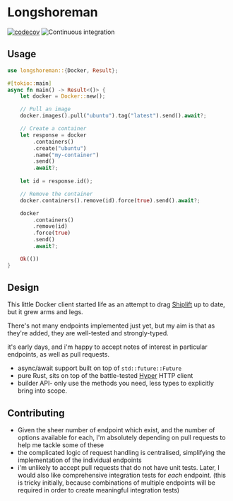 # Longshoreman

[![codecov](https://codecov.io/gh/danieleades/longshoreman/branch/master/graph/badge.svg)](https://codecov.io/gh/danieleades/longshoreman)
![Continuous integration](https://github.com/danieleades/longshoreman/workflows/Continuous%20integration/badge.svg)

## Usage

```rust
use longshoreman::{Docker, Result};

#[tokio::main]
async fn main() -> Result<()> {
    let docker = Docker::new();

    // Pull an image
    docker.images().pull("ubuntu").tag("latest").send().await?;

    // Create a container
    let response = docker
        .containers()
        .create("ubuntu")
        .name("my-container")
        .send()
        .await?;
        
    let id = response.id();

    // Remove the container
    docker.containers().remove(id).force(true).send().await?;

    docker
        .containers()
        .remove(id)
        .force(true)
        .send()
        .await?;

    Ok(())
}
```

## Design

This little Docker client started life as an attempt to drag [Shiplift](https://github.com/softprops/shiplift) up to date, but it grew arms and legs.

There's not many endpoints implemented just yet, but my aim is that as they're added, they are well-tested and strongly-typed.

it's early days, and i'm happy to accept notes of interest in particular endpoints, as well as pull requests.

- async/await support built on top of `std::future::Future`
- pure Rust, sits on top of the battle-tested [Hyper](https://github.com/hyperium/hyper) HTTP client
- builder API- only use the methods you need, less types to explicitly bring into scope.
  
## Contributing

- Given the sheer number of endpoint which exist, and the number of options available for each, I'm absolutely depending on pull requests to help me tackle some of these
- the complicated logic of request handling is centralised, simplifying the implementation of the individual endpoints
- i'm unlikely to accept pull requests that do not have unit tests. Later, I would also like comprehensive integration tests for *each* endpoint. (this is tricky initially, because combinations of multiple endpoints will be required in order to create meaningful integration tests)